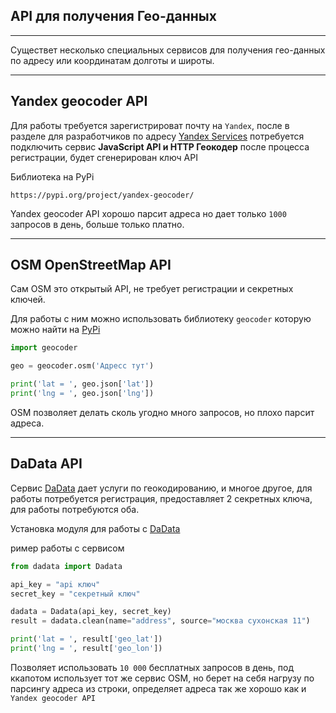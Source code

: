 API для получения Гео-данных
---
---
Существет несколько специальных сервисов для получения гео-данных
по адресу или координатам долготы и широты.

---
Yandex geocoder API
---
Для работы требуется зарегистрироват почту на `Yandex`, после в 
разделе для разработчиков по адресу 
[Yandex Services](https://developer.tech.yandex.ru/services/)
потребуется подключить сервис **JavaScript API и HTTP Геокодер**
после процесса регистрации, будет сгенерирован ключ API

Библиотека на PyPi

    https://pypi.org/project/yandex-geocoder/

Yandex geocoder API хорошо парсит адреса но дает только `1000` запросов
в день, больше только платно.

---
OSM OpenStreetMap API
---

Сам OSM это открытый API, не требует регистрации и секретных ключей. 

Для работы с ним можно использовать библиотеку `geocoder` которую
можно найти на [PyPi](https://pypi.org/project/geocoder/)

```python
import geocoder

geo = geocoder.osm('Адресс тут')

print('lat = ', geo.json['lat'])
print('lng = ', geo.json['lng'])
```

OSM позволяет делать сколь угодно много запросов, но плохо парсит адреса.

---
DaData API
---
Сервис [DaData](https://dadata.ru/) дает услуги по геокодированию, 
и многое другое, для работы потребуется регистрация, предоставляет
2 секретных ключа, для работы потребуются оба.

Установка модуля для работы с [DaData](https://github.com/hflabs/dadata-py)

ример работы с сервисом
```python
from dadata import Dadata

api_key = "api ключ"
secret_key = "секретный ключ"

dadata = Dadata(api_key, secret_key)
result = dadata.clean(name="address", source="москва сухонская 11")

print('lat = ', result['geo_lat'])
print('lng = ', result['geo_lon'])
```

Позволяет использовать `10 000` бесплатных запросов в день, под ккапотом
использует тот же сервис OSM, но берет на себя нагрузу по парсингу адреса 
из строки, определяет адреса так же хорошо как и `Yandex geocoder API`
